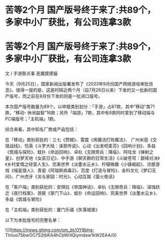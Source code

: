 # 苦等2个月 国产版号终于来了:共89个，多家中小厂获批，有公司连拿3款

# 苦等2个月 国产版号终于来了:共89个，多家中小厂获批，有公司连拿3款

文 / 手游那点事 恶魔摸摸猫‍‍‍

今天（9月25日），国家新闻出版署发布了《2023年9月份国产网络游戏审批信息》。值得一提的是，这是时隔近两个月（自7月26日以来）下发的又一批新的国产版号，而之前在8月份下发的则是一批进口版号。

本次国产版号数量为89个。以申报类别划分：「手游」占87款，其中“移动”类71款，“移动-
休闲益智”16款；另外「端游」7款，其中有6款同时拿到了移动端与PC端版号；「主机端」1款。

综合来看，其中知名厂商或产品包括：

在「移动」类别获批的：三七《赘婿》、雷霆《用魔法打败魔法》、
广州米茄《交错战线》、恺英《斗罗大陆：诛邪传说》、心动《出发吧麦芬》《回响计划》、多益《筑城与探险》、蛙扑《命运回响》、卓杭《无限奇兵：降临》、阿哇龙《弹射之星》、创梦天地《女巫日记》、中手游《聊天群的日常生活》《斗破苍穹：巅峰对决》《乡村爱情之经营人生》、完美世界《淡墨水云乡》、柠檬微趣《小镇崛起》、凉屋游戏《喵星猎人》、青瓷《阿瑞斯病毒2》、百度《打造与冒险》、金科文化《梦幻无间》、广州虎牙《龙与家园：时光》、心动互娱《萤火夜话》

在「客户端」类别获批的：安琪拉《帝国神话》、卓杭《无限奇兵：降临》、溶蚀跃迁《夜行档案》、游斐《掌门下山》、蛙扑《命运回响》、完美世界《淡墨水云乡》、多益《筑城与冒险》

在「主机端」类别获批的：厦门乐禧《失落城堡》

以下为本批版号的完整名单：

![](https://inews.gtimg.com/om_bt/OY8bhg-
TInluo7SbwOC7S2tbKA4hCbWiXQiymdaw1kW2EAA/0)

